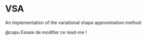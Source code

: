 # VSA
An implementation of the variational shape approximation method

@capu
Essaie de modifier ce read-me !
